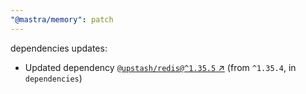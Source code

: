 ```yaml
---
"@mastra/memory": patch
---
```

dependencies updates:
  - Updated dependency [`@upstash/redis@^1.35.5` ↗︎](https://www.npmjs.com/package/@upstash/redis/v/1.35.5) (from `^1.35.4`, in `dependencies`)
